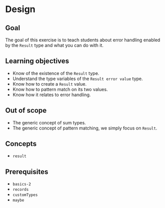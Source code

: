 # Design

## Goal

The goal of this exercise is to teach students about error handling enabled by the `Result` type and what you can do with it.

## Learning objectives

- Know of the existence of the `Result` type.
- Understand the type variables of the `Result error value` type.
- Know how to create a `Result` value.
- Know how to pattern match on its two values.
- Know how it relates to error handling.

## Out of scope

- The generic concept of sum types.
- The generic concept of pattern matching, we simply focus on `Result`.

## Concepts

- `result`

## Prerequisites

- `basics-2`
- `records`
- `customTypes`
- `maybe`
